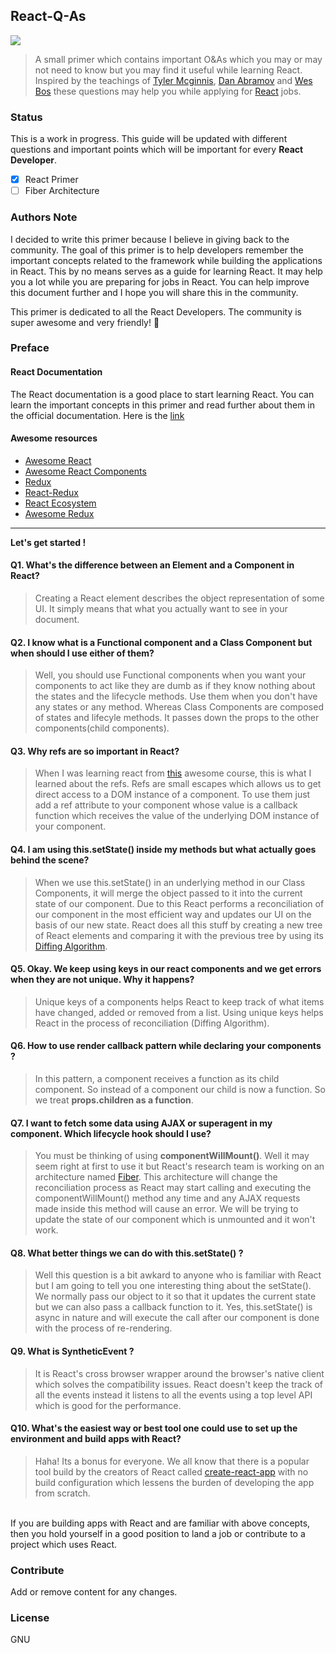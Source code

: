 ## React-Q-As 

![](http://blog-assets.risingstack.com/2016/Jan/react_best_practices-1453211146748.png)

> A small primer which contains important O&As which you may or may not need to know but you may find it useful while learning React. Inspired by the teachings of [Tyler Mcginnis](https://github.com/tylermcginnis), [Dan Abramov](https://github.com/gaearon) and [Wes Bos](https://github.com/wesbos) these questions may help you while applying for [React](https://facebook.github.io/react/) jobs.


### Status

This is a work in progress. This guide will be updated with different questions and important points which will be important for every **React Developer**.

- [x] React Primer
- [ ] Fiber Architecture

### Authors Note

I decided to write this primer because I believe in giving back to the community. The goal of this primer is to help developers remember the important concepts related to the framework while building the applications in React. This by no means serves as a guide for learning React. It may help you a lot while you are preparing for jobs in React. You can help improve this document further and I hope you will share this in the community. 

This primer is dedicated to all the React Developers. The community is super awesome and very friendly! 🍻

### Preface
#### React Documentation
The React documentation is a good place to start learning React. You can learn the important concepts in this primer and read further about them in the official documentation. Here is the [link](https://facebook.github.io/react/)

#### Awesome resources
* [Awesome React](https://github.com/nitin42/awesome-react)
* [Awesome React Components](https://github.com/nitin42/awesome-react-components)
* [Redux](https://github.com/nitin42/redux)
* [React-Redux](https://github.com/nitin42/react-redux-links)
* [React Ecosystem](https://github.com/nitin42/redux-ecosystem-links)
* [Awesome Redux](https://github.com/nitin42/awesome-redux)

<hr/>

**Let's get started !**

#### Q1.  What's the difference between an Element and a Component in React?
> Creating a React element describes the object representation of some UI. It simply means that what you actually want to see in your document.


#### Q2. I know what is a Functional component and a Class Component but when should I use either of them?
> Well, you should use Functional components when you want your components to act like they are dumb as if they know nothing about the states and the lifecycle methods. Use them when you don't have any states or any method. Whereas Class Components are composed of states and lifecyle methods. It passes down the props to the other components(child components).

#### Q3. Why refs are so important in React?
> When I was learning react from [this](https://reacttraining.com/online) awesome course, this is what I learned about the refs. Refs are small escapes which allows us to get direct access to a DOM instance of a component. To use them just add a ref attribute to your component whose value is a callback function which receives the value of the underlying DOM instance of your component.

#### Q4.  I am using this.setState() inside my methods but what actually goes behind the scene?
> When we use this.setState() in an underlying method in our Class Components, it will merge the object passed to it into the current state of our component. Due to this React performs a reconciliation of our component in the most efficient way and updates our UI on the basis of our new state. React does all this stuff by creating a new tree of React elements and comparing it with the previous tree by using its [Diffing Algorithm](Reconciliation).

#### Q5. Okay. We keep using keys in our react components and we get errors when they are not unique. Why it happens?
> Unique keys of a components helps React to keep track of what items have changed, added or removed from a list. Using unique keys helps React in the process of reconciliation (Diffing Algorithm).

#### Q6. How to use render callback pattern while declaring your components ?
> In this pattern, a component receives a function as its child component. So instead of a component our child is now a function. So we treat **props.children as a function**.

#### Q7. I want to fetch some data using AJAX or superagent in my component. Which lifecycle hook should I use?
> You must be thinking of using **componentWillMount()**. Well it may seem right at first to use it but React's research team is working on an architecture named [Fiber](https://github.com/acdlite/react-fiber-architecture). This architecture will change the reconciliation process as React may start calling and executing the componentWillMount() method any time and any AJAX requests made inside this method will cause an error. We will be trying to update the state of our component which is unmounted and it won't work.

#### Q8. What better things we can do with this.setState() ?
> Well this question is a bit awkard to anyone who is familiar with React but I am going to tell you one interesting thing about the setState(). We normally pass our object to it so that it updates the current state but we can also pass a callback function to it. Yes, this.setState() is async in nature and will execute the call after our component is done with the process of re-rendering.

#### Q9. What is SyntheticEvent ?
> It is React's cross browser wrapper around the browser's native client which solves the compatibility issues. React doesn't keep the track of all the events instead it listens to  all the events using a top level API which is good for the performance.

#### Q10. What's the easiest way or best tool one could use to set up the environment and build apps with React?
> Haha! Its a bonus for everyone. We all know that there is a popular tool build by the creators of React called [create-react-app](https://github.com/facebookincubator/create-react-app) with no build configuration which lessens the burden of developing the app from scratch. 

<br/>
If you are building apps with React and are familiar with above concepts, then you hold yourself in a good position to land a job or contribute to a project which uses React.

### Contribute

Add or remove content for any changes.

### License

GNU
